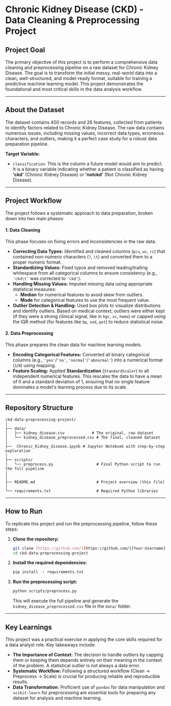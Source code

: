 # Chronic Kidney Disease (CKD) - Data Cleaning & Preprocessing Project

## Project Goal

The primary objective of this project is to perform a comprehensive data cleaning and preprocessing pipeline on a raw dataset for Chronic Kidney Disease. The goal is to transform the initial messy, real-world data into a clean, well-structured, and model-ready format, suitable for training a predictive machine learning model. This project demonstrates the foundational and most critical skills in the data analysis workflow.

---

## About the Dataset

The dataset contains 400 records and 26 features, collected from patients to identify factors related to Chronic Kidney Disease. The raw data contains numerous issues, including missing values, incorrect data types, erroneous characters, and outliers, making it a perfect case study for a robust data preparation pipeline.

**Target Variable:**
* `classification`: This is the column a future model would aim to predict. It is a binary variable indicating whether a patient is classified as having **'ckd'** (Chronic Kidney Disease) or **'notckd'** (Not Chronic Kidney Disease).

---

## Project Workflow

The project follows a systematic approach to data preparation, broken down into two main phases:

#### 1. Data Cleaning
This phase focuses on fixing errors and inconsistencies in the raw data.
* **Correcting Data Types:** Identified and cleaned columns (`pcv`, `wc`, `rc`) that contained non-numeric characters (`?`, `\t`) and converted them to a proper numeric format.
* **Standardizing Values:** Fixed typos and removed leading/trailing whitespace from all categorical columns to ensure consistency (e.g., `'ckd\t'` was corrected to `'ckd'`).
* **Handling Missing Values:** Imputed missing data using appropriate statistical measures:
    * **Median** for numerical features to avoid skew from outliers.
    * **Mode** for categorical features to use the most frequent value.
* **Outlier Detection & Handling:** Used box plots to visualize distributions and identify outliers. Based on medical context, outliers were either kept (if they were a strong clinical signal, like in `bgr`, `sc`, `hemo`) or capped using the IQR method (for features like `bp`, `sod`, `pot`) to reduce statistical noise.

#### 2. Data Preprocessing
This phase prepares the clean data for machine learning models.
* **Encoding Categorical Features:** Converted all binary categorical columns (e.g., `'yes'`/`'no'`, `'normal'`/`'abnormal'`) into a numerical format (`1`/`0`) using mapping.
* **Feature Scaling:** Applied **Standardization** (`StandardScaler`) to all independent numerical features. This rescales the data to have a mean of 0 and a standard deviation of 1, ensuring that no single feature dominates a model's learning process due to its scale.

---

## Repository Structure

```
ckd-data-preprocessing-project/
│
├── data/
│   ├── kidney_disease.csv            # The original, raw dataset
│   └── kidney_disease_preprocessed.csv # The final, cleaned dataset
│
├──  Chronic_Kidney_disease.ipynb # Jupyter Notebook with step-by-step exploration
│
├── scripts/
│   └── preprocess.py                   # Final Python script to run the full pipeline
│
│
├── README.md                           # Project overview (this file)
│
└── requirements.txt                    # Required Python libraries

```
---

## How to Run

To replicate this project and run the preprocessing pipeline, follow these steps:

1.  **Clone the repository:**
    ```bash
    git clone [https://github.com/](https://github.com/)[Your-Username]/ckd-data-preprocessing-project.git
    cd ckd-data-preprocessing-project
    ```

2.  **Install the required dependencies:**
    ```bash
    pip install -r requirements.txt
    ```

3.  **Run the preprocessing script:**
    ```bash
    python scripts/preprocess.py
    ```
    This will execute the full pipeline and generate the `kidney_disease_preprocessed.csv` file in the `data/` folder.

---

## Key Learnings

This project was a practical exercise in applying the core skills required for a data analyst role. Key takeaways include:

* **The Importance of Context:** The decision to handle outliers by capping them or keeping them depends entirely on their meaning in the context of the problem. A statistical outlier is not always a data error.
* **Systematic Workflow:** Following a structured workflow (Clean -> Preprocess -> Scale) is crucial for producing reliable and reproducible results.
* **Data Transformation:** Proficient use of `pandas` for data manipulation and `scikit-learn` for preprocessing are essential tools for preparing any dataset for analysis and machine learning.

